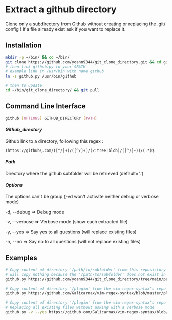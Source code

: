 # Extract a github directory
Clone only a subdirectory from Github without creating or replacing the .git/ config !
If a file already exist ask if you want to replace it.

## Installation
```bash
mkdir -p ~/bin/ && cd ~/bin/
git clone https://github.com/yoann9344/git_clone_directory.git && cd git_clone_directory/
# then link github.py to your $PATH
# example link in /usr/bin with name github
ln -s github.py /usr/bin/github

# then to update
cd ~/bin/git_clone_directory/ && git pull
```

## Command Line Interface
```bash
github [OPTIONS] GITHUB_DIRECTORY [PATH]
```

#### *Github_directory*

Github link to a directory, following this regex :

```regex
(https://github\.com/([^/]+)/([^/]+)/(?:tree|blob)/([^/]+))/(.*)$
```

#### *Path*

Directory where the github subfolder will be retrieved (default='.')

#### *Options*

The options can't be group (-vd won't activate neither debug or verbose mode)

-d, --debug => Debug mode

-v, --verbose => Verbose mode (show each extracted file)

-y, --yes => Say yes to all questions (will replace existing files)

-n, --no => Say no to all questions (will not replace existing files)

## Examples
```bash
# Copy content of directory '/path/to/subfolder' from this reposistory to the current directory
# will copy nothing because the '/path/to/subfolder' does not exist in this repo
github.py https://github.com/yoann9344/git_clone_directory/tree/main/path/to/subfolder

# Copy content of directory '/plugin' from the vim-regex-syntax's repo to the ~/.vim/plugin
github.py https://github.com/Galicarnax/vim-regex-syntax/blob/master/plugin/regex.vim ~/.vim/plugin/

# Copy content of directory '/plugin' from the vim-regex-syntax's repo to the ~/.vim/plugin
# Replacing all existing files without asking with a verbose mode
github.py -v --yes https://github.com/Galicarnax/vim-regex-syntax/blob/master/plugin/regex.vim ~/.vim/plugin/
```

